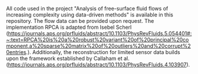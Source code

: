 All code used in the project "Analysis of free-surface fluid flows of increasing complexity using data-driven methods" is available in this repository. The flow data can be provided upon request. The implementation RPCA is adapted from Isebel Scherl (https://journals.aps.org/prfluids/abstract/10.1103/PhysRevFluids.5.054401#:~:text=RPCA%20is%20a%20robust%20variant%20of%20principal%20component,a%20sparse%20matrix%20of%20outliers%20and%20corrupt%20entries.). Additionally, the reconstruction for limited sensor data builds upon the framework established by Callaham et al. (https://journals.aps.org/prfluids/abstract/10.1103/PhysRevFluids.4.103907).

